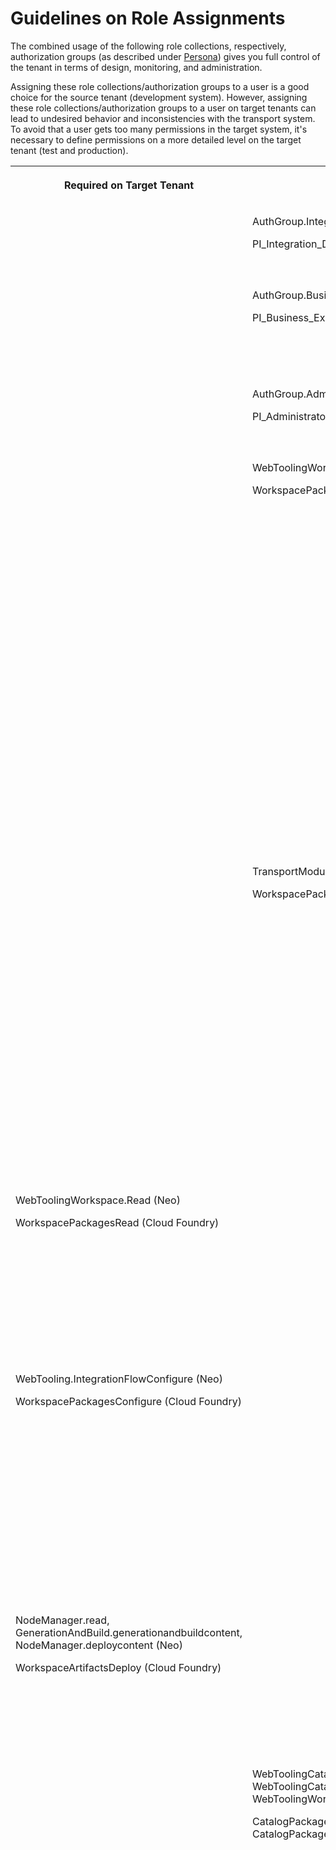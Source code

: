<!-- loiofc409e8395724a70ad21a1fcfeaebedf -->

# Guidelines on Role Assignments

The combined usage of the following role collections, respectively, authorization groups \(as described under [Persona](../SecurityNeo/persona-2937e5c.md)\) gives you full control of the tenant in terms of design, monitoring, and administration.

Assigning these role collections/authorization groups to a user is a good choice for the source tenant \(development system\). However, assigning these role collections/authorization groups to a user on target tenants can lead to undesired behavior and inconsistencies with the transport system. To avoid that a user gets too many permissions in the target system, it's necessary to define permissions on a more detailed level on the target tenant \(test and production\).


<table>
<tr>
<th valign="top">

Required on Target Tenant

</th>
<th valign="top">

Avoid on Target Tenant

</th>
<th valign="top">

Description

</th>
</tr>
<tr>
<td valign="top">

 

</td>
<td valign="top">

AuthGroup.IntegrationDeveloper \(Neo\)

PI\_Integration\_Developer \(Cloud Foundry\)

</td>
<td valign="top">

Allows user to connect to Cloud Integration and to display, download, and deploy artifacts.

</td>
</tr>
<tr>
<td valign="top">

 

</td>
<td valign="top">

AuthGroup.BusinessExpert \(Neo\)

PI\_Business\_Expert \(Cloud Foundry\)

</td>
<td valign="top">

Allows user to perform business tasks like, for example, examining the payload, monitor integration flows, status of integration artifacts.

</td>
</tr>
<tr>
<td valign="top">

 

</td>
<td valign="top">

AuthGroup.Administrator \(Neo\)

PI\_Administrator \(Cloud Foundry\)

</td>
<td valign="top">

Allows user to connect to Cloud Integration and to perform administrative tasks.

</td>
</tr>
<tr>
<td valign="top">

 

</td>
<td valign="top">

WebToolingWorkspace.Write \(Neo\)

WorkspacePackagesEdit \(Cloud Foundry\)

</td>
<td valign="top">

Allows user to update a package, create/edit/import/delete a package and its artifacts.

> ### Tip:  
> Updating, creating, editing, importing, or deleting a package or its artifacts on a target tenant isn't recommended. Changes made on the target tenant are overridden when the package is retransported. In addition, objects not properly saved after editing lead to errors while transporting. For that reason, those roles must not be assigned to a user on the target tenant.



</td>
</tr>
<tr>
<td valign="top">

 

</td>
<td valign="top">

TransportModule.write \(Neo\)

WorkspacePackagesTransport \(Cloud Foundry\)

</td>
<td valign="top">

Allows user to export, import, and update packages.

> ### Tip:  
> Export for transport and import or update a package from transport must be also restricted on the target tenant \(as the transport works with CTS+ or TMS as recommended options\). However, still the export, import, and update of packages can be available just in source tenant with these roles.



</td>
</tr>
<tr>
<td valign="top">

WebToolingWorkspace.Read \(Neo\)

WorkspacePackagesRead \(Cloud Foundry\)

</td>
<td valign="top">

 

</td>
<td valign="top">

Allows user to view packages and artifacts.

> ### Tip:  
> On the target tenant, it's still needed to access and view the transported packages and artifacts.



</td>
</tr>
<tr>
<td valign="top">

WebTooling.IntegrationFlowConfigure \(Neo\)

WorkspacePackagesConfigure \(Cloud Foundry\)

</td>
<td valign="top">

 

</td>
<td valign="top">

Allows user to configure artifacts \(integration flows and value mappings\).

> ### Tip:  
> After transporting a package from source tenant to target tenant, artifacts \(integration flows and value mappings\) must be configured on the target tenant.



</td>
</tr>
<tr>
<td valign="top">

NodeManager.read, GenerationAndBuild.generationandbuildcontent, NodeManager.deploycontent \(Neo\)

WorkspaceArtifactsDeploy \(Cloud Foundry\)

</td>
<td valign="top">

 

</td>
<td valign="top">

Allows user to deploy artifacts.

> ### Tip:  
> After transport to target tenant and configuring the artifacts, artifacts must be deployed.



</td>
</tr>
<tr>
<td valign="top">

 

</td>
<td valign="top">

WebToolingCatalog.OverviewRead, WebToolingCatalog.DetailsRead, WebToolingWorkspace.Write \(Neo\)

CatalogPackagesRead, CatalogPackageArtifactsRead, CatalogPackagesCopy \(Cloud Foundry\)

</td>
<td valign="top">

Allows user to access SAP Business Accelerator Hub \(*Discover* section\).

> ### Tip:  
> Standard packages are published on SAP Business Accelerator Hub. A good practice is to subscribe only a single tenant to the SAP Business Accelerator Hub \(see [Subscribe Only a Single Tenant to SAP Business Accelerator Hub](subscribe-only-a-single-tenant-to-sap-business-accelerator-hub-185a52a.md)\). If you apply this rule, the standard packages are copied only to the workspace of the source tenant and transported to the target tenant. If there's an update for those packages, then this update can only be applied to the source tenant. Standard packages that are transported to a target tenant do not get updates on that target tenant. To have the updates applied, the package with the update applied must be transported from source to target tenant. To implement this behavior, you can restrict the access to the SAP Business Accelerator Hub on the target tenant assigning these roles just to the source tenant.



</td>
</tr>
<tr>
<td valign="top">

All roles related to the *Monitor* area \(see [Tasks and Permissions](../SecurityNeo/tasks-and-permissions-556d557.md)\)

</td>
<td valign="top">

 

</td>
<td valign="top">

Allows user to perform tasks associated with monitoring and operations.

> ### Tip:  
> There are objects that can't be transported using the transport system. In addition, monitoring- and operations-related tasks must be allowed on the target tenant.



</td>
</tr>
<tr>
<td valign="top">

 

</td>
<td valign="top">

WebToolingSettingsProductProfiles.savetenantconfiguration

</td>
<td valign="top">

Allows user configure the transport option.

> ### Tip:  
> The selection of what transport mechanism to use is done just on the source tenant.



</td>
</tr>
</table>

For more information on the individual roles and tasks, see [Tasks and Permissions](../SecurityNeo/tasks-and-permissions-556d557.md).

Certain roles must be assigned also in the transport system to determine the responsibilities of who can do what \(for example, import a transport order into a queue, release an order\).

For more information on roles in CTS+, see [CTS Roles and Authorizations](https://help.sap.com/viewer/864321b9b3dd487d94c70f6a007b0397/7.5.10/en-US/3145ef39521e3314e10000000a11402f.html).

For more information on roles in TMS, see [Security](https://help.sap.com/viewer/7f7160ec0d8546c6b3eab72fb5ad6fd8/Cloud/en-US/51939a49db9749578b7e237139bfd08d.html).

If you have implemented complex transport routes, it's a good practice to assign attributes to certain roles in TMS to restrict the corresponding authorizations to specific transport nodes only. For example, one person is responsible for releasing one order to test environment while a second one is responsible for production. You can find more information in section *Transport Node-Specific Attributes* under [Security](https://help.sap.com/viewer/7f7160ec0d8546c6b3eab72fb5ad6fd8/Cloud/en-US/51939a49db9749578b7e237139bfd08d.html).


